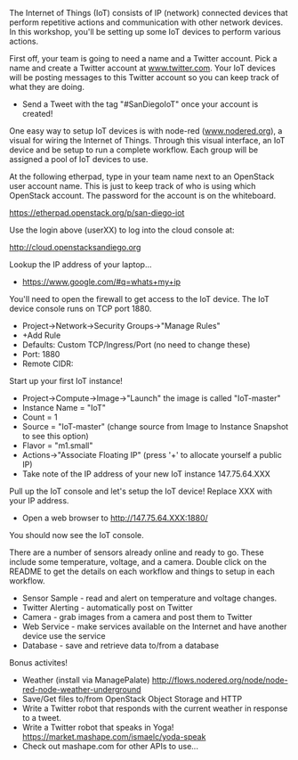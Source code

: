 
The Internet of Things (IoT) consists of IP (network) connected devices that perform repetitive actions and communication with other network devices. In this workshop, you'll be setting up some IoT devices to perform various actions.

First off, your team is going to need a name and a Twitter account. Pick a name and create a Twitter account at www.twitter.com. Your IoT devices will be posting messages to this Twitter account so you can keep track of what they are doing.

* Send a Tweet with the tag "#SanDiegoIoT" once your account is created!

One easy way to setup IoT devices is with node-red (www.nodered.org), a visual for wiring the Internet of Things. Through this visual interface, an IoT device and be setup to run a complete workflow. Each group will be assigned a pool of IoT devices to use.

At the following etherpad, type in your team name next to an OpenStack user account name. This is just to keep track of who is using which OpenStack account. The password for the account is on the whiteboard.

https://etherpad.openstack.org/p/san-diego-iot

Use the login above (userXX) to log into the cloud console at:

http://cloud.openstacksandiego.org

Lookup the IP address of your laptop...

* https://www.google.com/#q=whats+my+ip

You'll need to open the firewall to get access to the IoT device. The IoT device console runs on TCP port 1880.

* Project->Network->Security Groups->"Manage Rules"
* +Add Rule
* Defaults: Custom TCP/Ingress/Port (no need to change these)
* Port: 1880
* Remote CIDR: <IP address of your laptop>

Start up your first IoT instance!

* Project->Compute->Image->"Launch" the image is called "IoT-master"
* Instance Name = "IoT"
* Count = 1
* Source = "IoT-master" (change source from Image to Instance Snapshot to see this option)
* Flavor = "m1.small"
* Actions->"Associate Floating IP" (press '+' to allocate yourself a public IP)
* Take note of the IP address of your new IoT instance 147.75.64.XXX

Pull up the IoT console and let's setup the IoT device! Replace XXX with your IP address.

* Open a web browser to http://147.75.64.XXX:1880/

You should now see the IoT console.

There are a number of sensors already online and ready to go. These include some temperature, voltage, and a camera. Double click on the README to get the details on each workflow and things to setup in each workflow.

* Sensor Sample - read and alert on temperature and voltage changes.
* Twitter Alerting - automatically post on Twitter
* Camera - grab images from a camera and post them to Twitter
* Web Service - make services available on the Internet and have another device use the service
* Database - save and retrieve data to/from a database

Bonus activites!
 * Weather (install via ManagePalate) http://flows.nodered.org/node/node-red-node-weather-underground
 * Save/Get files to/from OpenStack Object Storage and HTTP
 * Write a Twitter robot that responds with the current weather in response to a tweet.
 * Write a Twitter robot that speaks in Yoga! https://market.mashape.com/ismaelc/yoda-speak
 * Check out mashape.com for other APIs to use...

